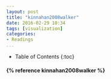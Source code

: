 ```yaml
---
layout: post
title: "kinnahan2008walker"
date: 2016-02-29 10:34
tags: [visualization]
categories: 
- Readings
...
```


* Table of Contents
{:toc}

<h4>{% reference kinnahan2008walker %}</h4>
